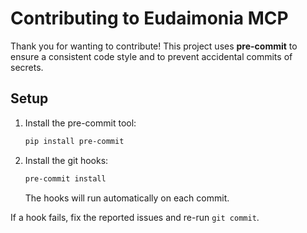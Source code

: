 # Contributing to Eudaimonia MCP

Thank you for wanting to contribute! This project uses **pre-commit** to ensure
a consistent code style and to prevent accidental commits of secrets.

## Setup

1. Install the pre-commit tool:
   ```bash
   pip install pre-commit
   ```
2. Install the git hooks:
   ```bash
   pre-commit install
   ```
   The hooks will run automatically on each commit.

If a hook fails, fix the reported issues and re-run `git commit`.
